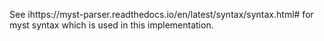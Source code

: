 See ihttps://myst-parser.readthedocs.io/en/latest/syntax/syntax.html# for myst syntax which is used in this implementation.
